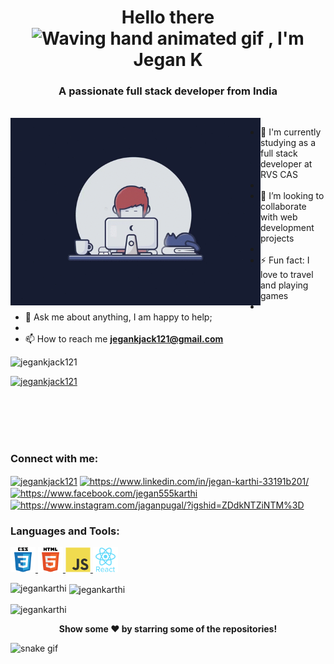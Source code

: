 <h1 align="center">Hello there <img src="https://raw.githubusercontent.com/nixin72/nixin72/master/wave.gif" alt="Waving hand animated gif" height="45" width="45" /> , I'm Jegan K</h1>
<h3 align="center">A passionate full stack developer from India</h3> <br>
<img align="left" alt="GIF" src="https://raw.githubusercontent.com/devSouvik/devSouvik/master/gif2.gif.gif" width="400"/>

- 🔭 I'm currently studying as a full stack developer at RVS CAS
- <br/>
- 👯 I’m looking to collaborate with web development projects
- <br/>
- ⚡ Fun fact: I love to travel and playing games
- <br/>
- 💬 Ask me about anything, I am happy to help;
- <br/>
- 📫 How to reach me **jegankjack121@gmail.com**

<p align="left"> <img src="https://komarev.com/ghpvc/?username=jegankjack121&label=Profile%20views&color=0e75b6&style=flat" alt="jegankjack121" /> </p>


<p align="left"> <a href="https://twitter.com/jegankjack121" target="blank"> <img src="https://img.shields.io/twitter/follow/jegankjack121?logo=twitter&style=for-the-badge" alt="jegankjack121" /></a> </p>

<br/>
<br/>
<br/>

<br/>
<h3 align="left">Connect with me:</h3>
<p align="left">
<a href="https://twitter.com/jegankjack121?t=_A81aTHetSVM3PTEGEcGYQ&s=09" target="blank"><img align="center" src="https://raw.githubusercontent.com/rahuldkjain/github-profile-readme-generator/master/src/images/icons/Social/twitter.svg" alt="jegankjack121" height="30" width="40" /></a>
<a href="https://www.linkedin.com/in/jegan-karthi-33191b201/" target="blank"><img align="center" src="https://raw.githubusercontent.com/rahuldkjain/github-profile-readme-generator/master/src/images/icons/Social/linked-in-alt.svg" alt="https://www.linkedin.com/in/jegan-karthi-33191b201/" height="30" width="40" /></a>
<a href="https://www.facebook.com/jegan555karthi?mibextid=ZbWKwL" target="blank"><img align="center" src="https://raw.githubusercontent.com/rahuldkjain/github-profile-readme-generator/master/src/images/icons/Social/facebook.svg" alt="https://www.facebook.com/jegan555karthi" height="30" width="40" /></a>
<a href="https://www.instagram.com/jaganpugal/?igshid=ZDdkNTZiNTM%3D" target="blank"><img align="center" src="https://raw.githubusercontent.com/rahuldkjain/github-profile-readme-generator/master/src/images/icons/Social/instagram.svg" alt="https://www.instagram.com/jaganpugal/?igshid=ZDdkNTZiNTM%3D" height="30" width="40" /></a>

</p>


<h3 align="left">Languages and Tools:</h3>
<p align="left"> <a href="https://www.w3schools.com/css/" target="_blank"> <img src="https://raw.githubusercontent.com/devicons/devicon/master/icons/css3/css3-original-wordmark.svg" alt="css3" width="40" height="40"/> </a> <a href="https://www.w3.org/html/" target="_blank"> <img src="https://raw.githubusercontent.com/devicons/devicon/master/icons/html5/html5-original-wordmark.svg" alt="html5" width="40" height="40"/> </a> <a href="https://developer.mozilla.org/en-US/docs/Web/JavaScript" target="_blank"> <img src="https://raw.githubusercontent.com/devicons/devicon/master/icons/javascript/javascript-original.svg" alt="javascript" width="40" height="40"/> </a><a href="https://reactjs.org/" target="_blank"> <img src="https://raw.githubusercontent.com/devicons/devicon/master/icons/react/react-original-wordmark.svg" alt="react" width="40" height="40"/> </a> </p>

<p><img align="left" src="https://github-readme-stats.vercel.app/api/top-langs?username=jegankarthi&show_icons=true&locale=en&layout=compact" alt="jegankarthi" /></p>

<p>&nbsp;<img align="center" src="https://github-readme-stats.vercel.app/api?username=jegankarthi&show_icons=true&locale=en" alt="jegankarthi" /></p>

<p><img align="center" src="https://github-readme-streak-stats.herokuapp.com/?user=jegankarthi&" alt="jegankarthi" /></p>

<p align="center"> <b>Show some ❤️ by starring some of the repositories!</b> </p>

![snake gif](https://github.com/yujo11/yujo11/blob/output/github-contribution-grid-snake.gif)

